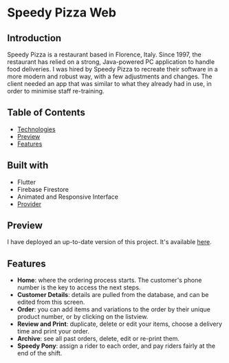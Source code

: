 # Speedy Pizza Web

## Introduction

Speedy Pizza is a restaurant based in Florence, Italy. Since 1997, the restaurant has relied on a strong, Java-powered PC application to handle food deliveries. I was hired by Speedy Pizza to recreate their software in a more modern and robust way, with a few adjustments and changes. The client needed an app that was similar to what they already had in use, in order to minimise staff re-training. 

## Table of Contents
* [Technologies](https://github.com/karimafas/speedypizza_web/blob/master/README.md#technologies)
* [Preview](https://github.com/karimafas/speedypizza_web/blob/master/README.md#preview)
* [Features](https://github.com/karimafas/speedypizza_web/blob/master/README.md#features)


## Built with
* Flutter
* Firebase Firestore
* Animated and Responsive Interface
* [Provider](https://pub.dev/packages/provider)

## Preview
I have deployed an up-to-date version of this project. It's available [here](https://speedypizzaweb.web.app).
  
## Features
* **Home**: where the ordering process starts. The customer's phone number is the key to access the next steps.
* **Customer Details**: details are pulled from the database, and can be edited from this screen.
* **Order**: you can add items and variations to the order by their unique product number, or by clicking on the listview. 
* **Review and Print**: duplicate, delete or edit your items, choose a delivery time and print your order.
* **Archive**: see all past orders, delete, edit or re-print them.
* **Speedy Pony**: assign a rider to each order, and pay riders fairly at the end of the shift.



